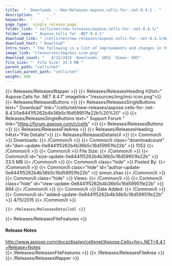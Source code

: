 ```yaml
---
title:  "  Downloads ---New-Releases-aspose.cells-for-.net-8.4.1 . " 
description:  "    . " 
keywords:  "    . " 
page_type:  single_release_page
folder_link: " cells/net/new-releases/aspose.cells-for-.net-8.4.1/"
folder_name: " Aspose.Cells for .NET 8.4.1"
download_link: " /cells/net/new-releases/aspose.cells-for-.net-8.4.1/0e8441f5262b4b36b5c16d59951fe22b"
download_text: " Download"
Intro_text: " The following is a list of improvements and changes in this release of Aspose.Ce..."
image_link: "/resources/img/msi-icon.png"
download_count: "   4/15/2015  Downloads: 1052  Views: 893"
file_size: "  File Size: 33.5 MB "
parent_path: "cells/net"
section_parent_path: "cells/net"
weight: 486
---
```


{{< Releases/ReleasesWapper >}}
  {{< Releases/ReleasesHeading H2txt=" Aspose.Cells for .NET 8.4.1" imagelink="/resources/img/msi-icon.png">}}
  {{< Releases/ReleasesButtons >}}
    {{< Releases/ReleasesSingleButtons text=" Download" link="/cells/net/new-releases/aspose.cells-for-.net-8.4.1/0e8441f5262b4b36b5c16d59951fe22b%20%20" >}}
    {{< Releases/ReleasesSingleButtons text=" Support Forum " link="https://forum.aspose.com/c/cells" >}}
  {{< Releases/ReleasesButtons >}}
  {{< Releases/ReleasesFileArea >}}
    {{< Releases/ReleasesHeading h4txt="File Details">}}
    {{< Releases/ReleasesDetailsUl >}}
            {{< Common/li  >}} Downloads: {{< /Common/li >}} 
      {{< Common/li class="downloadcount" id="dwn-update-0e8441f5262b4b36b5c16d59951fe22b" >}} 1052 {{< /Common/li >}} 
      {{< Common/li  >}} File Size: {{< /Common/li >}} 
      {{< Common/li id="size-update-0e8441f5262b4b36b5c16d59951fe22b" >}} 33.5 MB {{< /Common/li >}} 
      {{< Common/li  class="hide" >}} Posted By: {{< /Common/li >}} 
      {{< Common/li class="hide" id="author-update-0e8441f5262b4b36b5c16d59951fe22b" >}} simon.zhao {{< /Common/li >}} 
      {{< Common/li class="hide"  >}} Views: {{< /Common/li >}} 
      {{< Common/li class="hide" id="view-update-0e8441f5262b4b36b5c16d59951fe22b" >}} 894 {{< /Common/li >}} 
      {{< Common/li  >}} Date Added: {{< /Common/li >}} 
      {{< Common/li id="added-update-0e8441f5262b4b36b5c16d59951fe22b" >}} 4/15/2015 {{< /Common/li >}} 

    {{< /Releases/ReleasesDetailsUl >}}

  {{< Releases/ReleasesFileFeatures >}}
      <h4>Release Notes</h4><div><a href="http://www.aspose.com/docs/display/cellsnet/Aspose.Cells+for+.NET+8.4.1+Release+Notes">http://www.aspose.com/docs/display/cellsnet/Aspose.Cells+for+.NET+8.4.1+Release+Notes</a></div>
  {{< /Releases/ReleasesFileFeatures >}}
 {{< /Releases/ReleasesFileArea >}}
{{< /Releases/ReleasesWapper >}}


